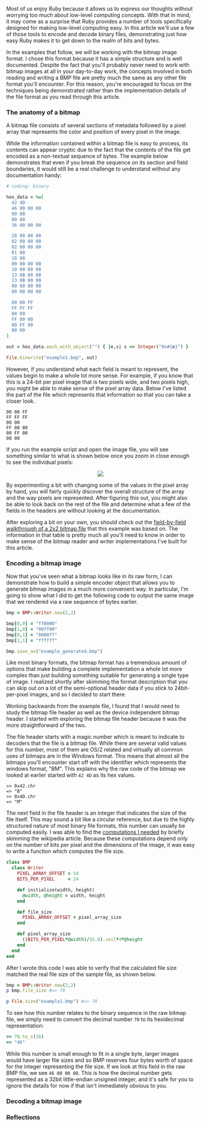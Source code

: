 Most of us enjoy Ruby because it allows us to express our thoughts without worrying too much about low-level computing concepts. With that in mind, it may come as a surprise that Ruby provides a number of tools specifically designed for making low-level computing easy. In this article we'll use a few of those tools to encode and decode binary files, demonstrating just how easy Ruby makes it to get down to the realm of bits and bytes.

In the examples that follow, we will be working with the bitmap image format. I chose this format because it has a simple structure and is well documented. Despite the fact that you'll probably never need to work with bitmap images at all in your day-to-day work, the concepts involved in both reading and writing a BMP file are pretty much the same as any other file format you'll encounter. For this reason, you're encouraged to focus on the techniques being demonstrated rather than the implementation details of the file format as you read through this article.

### The anatomy of a bitmap

A bitmap file consists of several sections of metadata followed by a pixel array that represents the color and position of every pixel in the image. 

While the information contained within a bitmap file is easy to process, its contents can appear cryptic due to the fact that the contents of the file get encoded as a non-textual sequence of bytes. The example below demonstrates that even if you break the sequence on its section and field boundaries, it would still be a real challenge to understand without any documentation handy:

```ruby
# coding: binary

hex_data = %w[
  42 4D 
  46 00 00 00 
  00 00 
  00 00 
  36 00 00 00

  28 00 00 00 
  02 00 00 00 
  02 00 00 00 
  01 00 
  18 00 
  00 00 00 00 
  10 00 00 00 
  13 0B 00 00 
  13 0B 00 00
  00 00 00 00 
  00 00 00 00

  00 00 FF
  FF FF FF 
  00 00 
  FF 00 00 
  00 FF 00 
  00 00
]

out = hex_data.each_with_object("") { |e,s| s << Integer("0x#{e}") }

File.binwrite("example1.bmp", out)
```

However, if you understand what each field is meant to represent, the values begin to make a whole lot more sense. For example, if you know that this is a 24-bit per pixel image that is two pixels wide, and two pixels high, you might be able to make sense of the pixel array data. Below I've listed the part of the file which represents that information so that you can take a closer look.

```
00 00 FF
FF FF FF 
00 00 
FF 00 00 
00 FF 00 
00 00
```

If you run the example script and open the image file, you will see something similar to what is shown below once you zoom in close enough to see the individual pixels:

<div align="center">
  <img src="http://i.imgur.com/XhKW1.png">
</div>

By experimenting a bit with changing some of the values in the pixel array by hand, you will fairly quickly discover the overall structure of the array and the way pixels are represented. After figuring this out, you might also be able to look back on the rest of the file and determine what a few of the fields in the headers are without looking at the documentation.

After exploring a bit on your own, you should check out the [field-by-field walkthrough of a 2x2 bitmap file](http://en.wikipedia.org/wiki/BMP_file_format#Example_1) that this example was based on. The information in that table is pretty much all you'll need to know in order to make sense of the bitmap reader and writer implementations I've built for this article.

### Encoding a bitmap image

Now that you've seen what a bitmap looks like in its raw form, I can demonstrate how to build a simple encoder object that allows you to generate bitmap images in a much more convenient way. In particular, I'm going to show what I did to get the following code to output the same image that we rendered via a raw sequence of bytes earlier.

```ruby
bmp = BMP::Writer.new(2,2)

bmp[0,0] = "ff0000"
bmp[1,0] = "00ff00"
bmp[0,1] = "0000ff"
bmp[1,1] = "ffffff"

bmp.save_as("example_generated.bmp")
```

Like most binary formats, the bitmap format has a tremendous amount of options that make building a complete implementation a whole lot more complex than just building something suitable for generating a single type of image. I realized shortly after skimming the format description that you can skip out on a lot of the semi-optional header data if you stick to 24bit-per-pixel images, and so I decided to start there.

Working backwards from the example file, I found that I would need to study the bitmap file header as well as the device independent bitmap header. I started with exploring the bitmap file header because it was the more straightforward of the two.

The file header starts with a magic number which is meant to indicate to decoders that the file is a bitmap file. While there are several valid values for this number, most of them are OS/2 related and virtually all common uses of bitmaps are in the Windows format. This means that almost all the bitmaps you'll encounter start off with the identifier which represents the windows format, "BM". This explains why the raw code of the bitmap we looked at earlier started with `42 4D` as its hex values. 

```
>> 0x42.chr
=> "B"
>> 0x4D.chr
=> "M"
```

The next field in the file header is an integer that indicates the size of the file itself. This may sound a bit like a circular reference, but due to the highly structured nature of most binary file formats, this number can usually be computed easily. I was able to find the [computations I needed](http://en.wikipedia.org/wiki/BMP_file_format#Pixel_storage) by briefly skimming the wikipedia article. Because these computations depend only on the number of bits per pixel and the dimensions of the image, it was easy to write a function which computes the file size.

```ruby
class BMP 
  class Writer
    PIXEL_ARRAY_OFFSET = 54
    BITS_PER_PIXEL     = 24

    def initialize(width, height)
      @width, @height = width, height
    end

    def file_size
      PIXEL_ARRAY_OFFSET + pixel_array_size 
    end

    def pixel_array_size
      ((BITS_PER_PIXEL*@width)/32.0).ceil*4*@height
    end
  end
end
```

After I wrote this code I was able to verify that the calculated file size matched the real file size of the sample file, as shown below.

```ruby
bmp = BMP::Writer.new(2,2)
p bmp.file_size #=> 70

p File.size("example1.bmp") #=> 70
```

To see how this number relates to the binary sequence in the raw bitmap file, we simply need to convert the decimal number `70` to its hexidecimal representation:

```ruby
>> 70.to_s(16)
=> "46"
```

While this number is small enough to fit in a single byte, larger images would have larger file sizes and so BMP reserves four bytes worth of space for the integer representing the file size. If we look at this field in the raw BMP file, we see `46 00 00 00`. This is how the decimal number gets represented as a 32bit little-endian unsigned integer, and it's safe for you to ignore the details for now if that isn't immediately obvious to you.


### Decoding a bitmap image


### Reflections
